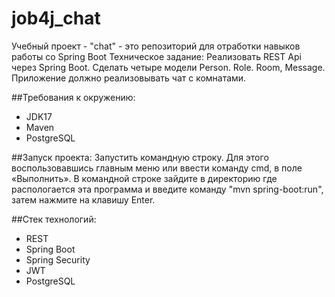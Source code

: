 # job4j_chat
Учебный проект - "chat" - это репозиторий для отработки навыков работы со Spring Boot
Техническое задание:  Реализовать REST Api через Spring Boot.
Сделать четыре модели Person. Role. Room, Message. Приложение должно реализовывать чат c комнатами.

##Требования к окружению: 
* JDK17
* Maven
* PostgreSQL

##Запуск проекта:
Запустить командную строку. Для этого воспользовавшись главным меню или ввести команду cmd,
в поле «Выполнить». В командной строке зайдите в директорию где распологается эта программа
и введите команду "mvn spring-boot:run", затем нажмите на клавишу Enter.

[//]: # (![Image of level]&#40;/images/image001.png&#41;)

##Стек технологий:
* REST
* Spring Boot
* Spring Security
* JWT
* PostgreSQL


